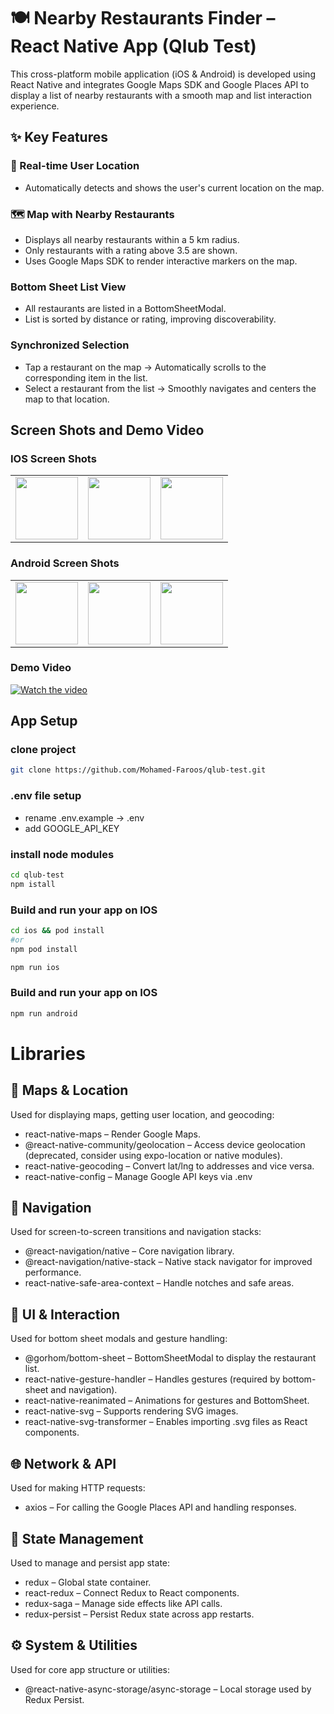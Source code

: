 # 🍽️ Nearby Restaurants Finder – React Native App (Qlub Test)

This cross-platform mobile application (iOS & Android) is developed using React Native and integrates Google Maps SDK and Google Places API to display a list of nearby restaurants with a smooth map and list interaction experience.

## ✨ Key Features
### 📍 Real-time User Location
- Automatically detects and shows the user's current location on the map.

### 🗺️ Map with Nearby Restaurants
- Displays all nearby restaurants within a 5 km radius.
- Only restaurants with a rating above 3.5 are shown.
- Uses Google Maps SDK to render interactive markers on the map.

### Bottom Sheet List View
- All restaurants are listed in a BottomSheetModal.
- List is sorted by distance or rating, improving discoverability.

### Synchronized Selection
- Tap a restaurant on the map → Automatically scrolls to the corresponding item in the list.
- Select a restaurant from the list → Smoothly navigates and centers the map to that location.

## Screen Shots and Demo Video

### IOS Screen Shots 

<table>
  <tr>
    <td><img src="https://drive.google.com/file/d/1fWBtHEWyAbwEmRyVUNwY9wIHBym5PWLf/view?usp=drive_link" width="100" /></td>
    <td><img src="https://drive.google.com/file/d/1fhAxO_QG7CJJg83xE3pKe3MRViSLIDWn/view?usp=drive_link" width="100" /></td>
    <td><img src="https://drive.google.com/file/d/1O48eYutgcnk2j-8UJuxrv-NTAUmTKyHF/view?usp=drive_link" width="100" /></td>
  </tr>
</table>

### Android Screen Shots

<table>
  <tr>
    <td><img src="https://drive.google.com/file/d/13L835jhtsEqdbL2uNSaAYuUHdM8ETFR7/view?usp=drive_link" width="100" /></td>
    <td><img src="https://drive.google.com/file/d/1PMLb4rcXN7jQtDDU51hxSPxqNIEnrk0G/view?usp=drive_link" width="100" /></td>
    <td><img src="https://drive.google.com/file/d/1Hj5XTUr1P-ZBmAcKAbo1ZhyxjySuWm93/view?usp=drive_link" width="100" /></td>
  </tr>
</table>

### Demo Video

[![Watch the video](https://drive.google.com/file/d/1ZIMpSsxiA6xN7ur2oF4x7mpV0QJTggb-/view?usp=drive_link)](https://drive.google.com/file/d/1-bqsPfX_fE4QwrEX2uhCbblqe--5AiOU/view?usp=sharing)

##  App Setup

### clone project
```sh
git clone https://github.com/Mohamed-Faroos/qlub-test.git

```

### .env file setup
- rename .env.example -> .env  
- add GOOGLE_API_KEY

### install node modules
```sh
cd qlub-test
npm istall

```

### Build and run your app on IOS
```sh
cd ios && pod install
#or
npm pod install

npm run ios
```

### Build and run your app on IOS
```sh
npm run android
```

# Libraries

## 📍 Maps & Location
Used for displaying maps, getting user location, and geocoding:

- react-native-maps – Render Google Maps.
- @react-native-community/geolocation – Access device geolocation (deprecated, consider using expo-location or native modules).
- react-native-geocoding – Convert lat/lng to addresses and vice versa.
- react-native-config – Manage Google API keys via .env

## 🧭 Navigation
Used for screen-to-screen transitions and navigation stacks:

- @react-navigation/native – Core navigation library.
- @react-navigation/native-stack – Native stack navigator for improved performance.
- react-native-safe-area-context – Handle notches and safe areas.

## 🧾 UI & Interaction
Used for bottom sheet modals and gesture handling:

- @gorhom/bottom-sheet – BottomSheetModal to display the restaurant list.
- react-native-gesture-handler – Handles gestures (required by bottom-sheet and navigation).
- react-native-reanimated – Animations for gestures and BottomSheet.
- react-native-svg – Supports rendering SVG images.
- react-native-svg-transformer – Enables importing .svg files as React components.

## 🌐 Network & API
Used for making HTTP requests:

- axios – For calling the Google Places API and handling responses.

## 🧠 State Management
Used to manage and persist app state:

- redux – Global state container.
- react-redux – Connect Redux to React components.
- redux-saga – Manage side effects like API calls.
- redux-persist – Persist Redux state across app restarts.

## ⚙️ System & Utilities
Used for core app structure or utilities:

- @react-native-async-storage/async-storage – Local storage used by Redux Persist.


